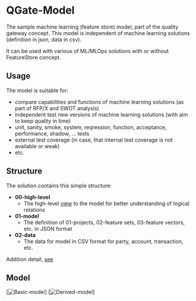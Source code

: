 # QGate-Model
The sample machine learning (feature store) model, part of the quality gateway concept. 
This model is independent of machine learning solutions (definition in json, data in csv).

It can be used with various of ML/MLOps solutions with or without FeatureStore concept.

## Usage
The model is suitable for:
 - compare capabilities and functions of machine learning solutions (as part of RFP/X and SWOT analysis)
 - independent test new versions of machine learning solutions (with aim to keep quality in time)
 - unit, sanity, smoke, system, reqression, function, acceptance, performance, shadow, ... tests
 - external test coverage (in case, that internal test coverage is not available or weak)
 - etc.

## Structure
The solution contains this simple structure:
 - **00-high-level**
   - The high-level [view](./00-high-level/basic-feature-sets.png) to the model for better understanding of logical relations
 - **01-model**
   - The definition of 01-projects, 02-feature sets, 03-feature vectors, etc. in JSON format
 - **02-data**
   - The data for model in CSV format for party, account, transaction, etc.

Addition detail, [see](./docs/README.md)

## Model
[![Basic-model](../00-high-level/basic-feature-sets.png)]
[![Derived-model](../00-high-level/derived-feature-sets.png)]

